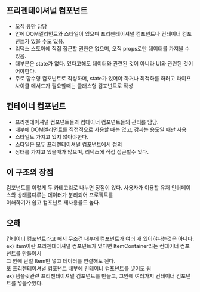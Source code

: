 <h2>프리젠테이셔널 컴포넌트</h2>
<ul>
    <li>오직 뷰만 담당</li>
    <li>안에 DOM엘리먼트와 스타일이 있으며 프리젠테이셔널 컴포넌트나 컨테이너 컴포넌트가 있을 수도 있음.</li>
    <li>리덕스 스토어에 직접 접근할 권한은 없으며, 오직 props로만 데이터를 가져올 수 있음.</li>
    <li>대부분은 state가 없다. 있다고해도 데이터와 관련된 것이 아니라 UI와 관련된 것이어야한다.</li>
    <li>주로 함수형 컴포넌트로 작성하며, state가 있어야 하거나 최적화를 하려고 라이프사이클 메서드가 필요할때는 클래스형 컴포넌트로 작성</li>
</ul>

<h2>컨테이너 컴포넌트</h2>
<ul>
    <li>프리젠테이셔널 컴포넌트들과 컴테이너 컴포넌트들의 관리를 담당.</li>
    <li>내부에 DOM엘리먼트를 직접적으로 사용할 때는 없고, 감싸는 용도일 때만 사용</li>
    <li>스타일도 가지고 있지 않아야한다.</li>
    <li>스타일은 모두 프리젠테이셔널 컴포넌트에서 정의</li>
    <li>상태를 가지고 있을때가 많으며, 리덕스에 직접 접근할수 있다.</li>
</ul>

<h2>이 구조의 장점</h2>
<p>컴포넌트를 이렇게 두 카테고리로 나누면 장점이 있다. 사용자가 이용할 유저 인터페이스와 상태를다루는 데이터가 분리되어 프로젝트를<br/>
이해하기가 쉽고 컴포넌트 재사용률도 높다.
</p>

<h2>오해</h2>
<p>컨테이너 컴포넌트라고 해서 무조건 내부에 컴포넌트가 여러 개 있어햐나는것은 아니다.<br/>
    ex) item이란 프리젠테이셔널 컴포넌트가 있다면 ItemContainer라는 컨테이너 컴포넌트를 만들어서<br/>
    그 안에 단일 Item만 넣고 데이터를 연결해도 된다.<br/>
    또 프리젠테이셔널 컴포넌트 내부에 컨테이너 컴포넌트를 넣어도 됨<br>
    ex) 템플릿관련 프리젠테이셔널 컴포넌트를 만들고, 그안에 여러가지 컨테이너 컴포넌트를 넣을수있다.
    
</p>